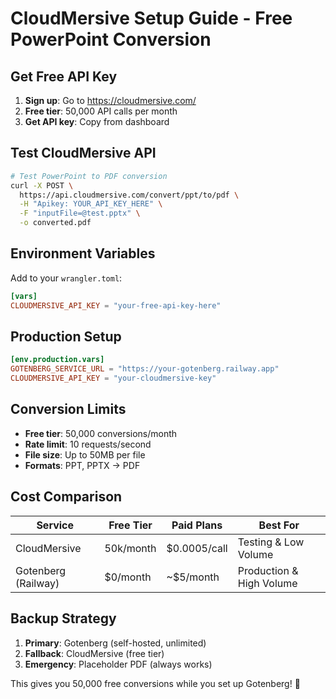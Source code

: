 # CloudMersive Setup Guide - Free PowerPoint Conversion

## Get Free API Key

1. **Sign up**: Go to https://cloudmersive.com/
2. **Free tier**: 50,000 API calls per month
3. **Get API key**: Copy from dashboard

## Test CloudMersive API

```bash
# Test PowerPoint to PDF conversion
curl -X POST \
  https://api.cloudmersive.com/convert/ppt/to/pdf \
  -H "Apikey: YOUR_API_KEY_HERE" \
  -F "inputFile=@test.pptx" \
  -o converted.pdf
```

## Environment Variables

Add to your `wrangler.toml`:

```toml
[vars]
CLOUDMERSIVE_API_KEY = "your-free-api-key-here"
```

## Production Setup

```toml
[env.production.vars]
GOTENBERG_SERVICE_URL = "https://your-gotenberg.railway.app"
CLOUDMERSIVE_API_KEY = "your-cloudmersive-key"
```

## Conversion Limits

- **Free tier**: 50,000 conversions/month
- **Rate limit**: 10 requests/second
- **File size**: Up to 50MB per file
- **Formats**: PPT, PPTX → PDF

## Cost Comparison

| Service | Free Tier | Paid Plans | Best For |
|---------|-----------|------------|----------|
| CloudMersive | 50k/month | $0.0005/call | Testing & Low Volume |
| Gotenberg (Railway) | $0/month | ~$5/month | Production & High Volume |

## Backup Strategy

1. **Primary**: Gotenberg (self-hosted, unlimited)
2. **Fallback**: CloudMersive (free tier)
3. **Emergency**: Placeholder PDF (always works)

This gives you 50,000 free conversions while you set up Gotenberg! 🎉
